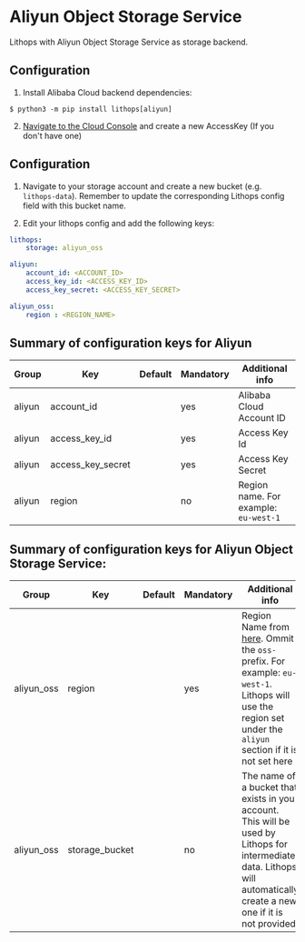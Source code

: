 # Aliyun Object Storage Service

Lithops with Aliyun Object Storage Service as storage backend.


## Configuration

1. Install Alibaba Cloud backend dependencies:

```
$ python3 -m pip install lithops[aliyun]
```

2. [Navigate to the Cloud Console](https://ram.console.aliyun.com/manage/ak) and create a new AccessKey (If you don't have one)


## Configuration

1. Navigate to your storage account and create a new bucket (e.g. `lithops-data`). Remember to update the corresponding Lithops config field with this bucket name.

2. Edit your lithops config and add the following keys:

```yaml
lithops:
    storage: aliyun_oss

aliyun:
    account_id: <ACCOUNT_ID>
    access_key_id: <ACCESS_KEY_ID>
    access_key_secret: <ACCESS_KEY_SECRET>

aliyun_oss:
    region : <REGION_NAME>
```

## Summary of configuration keys for Aliyun

|Group|Key|Default|Mandatory|Additional info|
|---|---|---|---|---|
|aliyun | account_id | |yes |  Alibaba Cloud Account ID |
|aliyun | access_key_id | |yes |  Access Key Id |
|aliyun | access_key_secret | |yes | Access Key Secret |
|aliyun | region | |no | Region name. For example: `eu-west-1` |

## Summary of configuration keys for Aliyun Object Storage Service:

|Group|Key|Default|Mandatory|Additional info|
|---|---|---|---|---|
|aliyun_oss | region | | yes | Region Name from [here](https://www.alibabacloud.com/help/en/object-storage-service/latest/regions-and-endpoints). Ommit the `oss-` prefix. For example: `eu-west-1`. Lithops will use the region set under the `aliyun` section if it is not set here |
|aliyun_oss | storage_bucket | | no | The name of a bucket that exists in you account. This will be used by Lithops for intermediate data. Lithops will automatically create a new one if it is not provided|